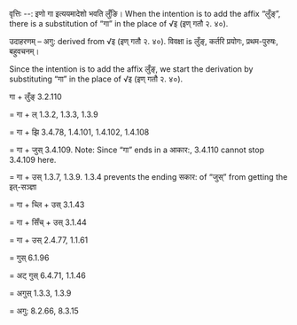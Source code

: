 

वृत्तिः --: इणो गा इत्ययमादेशो भवति लुँङि। When the intention is to add the affix “लुँङ्”, there is a substitution of “गा” in the place of √इ (इण् गतौ २. ४०).


उदाहरणम् – अगु: derived from √इ (इण् गतौ २. ४०). विवक्षा is लुँङ्, कर्तरि प्रयोगः, प्रथम-पुरुषः, बहुवचनम्।


Since the intention is to add the affix लुँङ्, we start the derivation by substituting “गा” in the place of √इ (इण् गतौ २. ४०).


गा + लुँङ् 3.2.110

= गा + ल् 1.3.2, 1.3.3, 1.3.9

= गा + झि 3.4.78, 1.4.101, 1.4.102, 1.4.108

= गा + जुस् 3.4.109. Note: Since “गा” ends in a आकार:, 3.4.110 cannot stop 3.4.109 here.

= गा + उस् 1.3.7, 1.3.9. 1.3.4 prevents the ending सकार: of “जुस्” from getting the इत्-सञ्ज्ञा

= गा + च्लि + उस् 3.1.43

= गा + सिँच् + उस् 3.1.44

= गा + उस् 2.4.77, 1.1.61

= गुस् 6.1.96

= अट् गुस् 6.4.71, 1.1.46

= अगुस् 1.3.3, 1.3.9

= अगु: 8.2.66, 8.3.15

